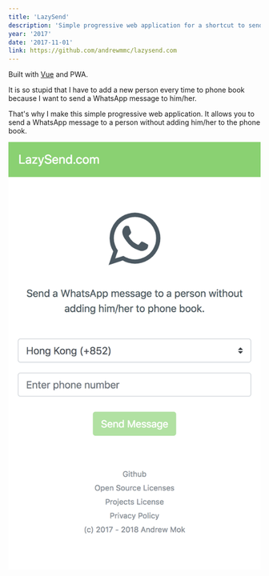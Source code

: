 ```yaml
---
title: 'LazySend'
description: 'Simple progressive web application for a shortcut to send WhatsApp message.'
year: '2017'
date: '2017-11-01'
link: https://github.com/andrewmmc/lazysend.com
---
```


Built with [Vue](https://vuejs.org/) and PWA.

It is so stupid that I have to add a new person every time to phone book because I want to send a WhatsApp message to him/her.

That's why I make this simple progressive web application. It allows you to send a WhatsApp message to a person without adding him/her to the phone book.

![](./capture.png)
